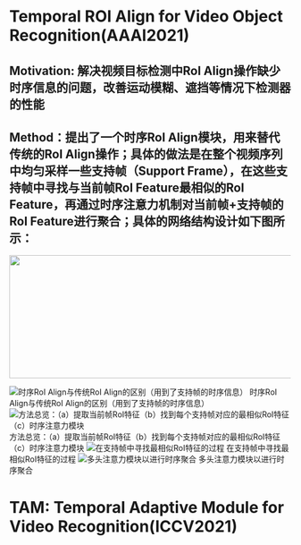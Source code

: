 # Temporal ROI Align for Video Object Recognition(AAAI2021)
## Motivation: 解决视频目标检测中RoI Align操作缺少时序信息的问题，改善运动模糊、遮挡等情况下检测器的性能
## Method：提出了一个时序RoI Align模块，用来替代传统的RoI Align操作；具体的做法是在整个视频序列中均匀采样一些支持帧（Support Frame），在这些支持帧中寻找与当前帧RoI Feature最相似的RoI Feature，再通过时序注意力机制对当前帧+支持帧的RoI Feature进行聚合；具体的网络结构设计如下图所示：

<img src="https://user-images.githubusercontent.com/43487243/133734447-c27447f6-d0c5-4044-9a62-e65477a38d4b.png" width = "550" height = "220" div align=center />

![时序RoI Align与传统RoI Align的区别（用到了支持帧的时序信息）](https://user-images.githubusercontent.com/43487243/133734447-c27447f6-d0c5-4044-9a62-e65477a38d4b.png)
时序RoI Align与传统RoI Align的区别（用到了支持帧的时序信息）
![方法总览：（a）提取当前帧RoI特征（b）找到每个支持帧对应的最相似RoI特征（c）时序注意力模块](https://user-images.githubusercontent.com/43487243/133734464-ada74a9a-a4b4-4676-957a-76f6128203fb.png)
方法总览：（a）提取当前帧RoI特征（b）找到每个支持帧对应的最相似RoI特征（c）时序注意力模块
![在支持帧中寻找最相似RoI特征的过程](https://user-images.githubusercontent.com/43487243/133734480-83e0a7dc-aedf-482f-a0db-2a0b8f6df363.png)
在支持帧中寻找最相似RoI特征的过程
![多头注意力模块以进行时序聚合](https://user-images.githubusercontent.com/43487243/133734491-1f1ee625-7aa3-4d4f-acfe-b8abcebd8deb.png)
多头注意力模块以进行时序聚合
# TAM: Temporal Adaptive Module for Video Recognition(ICCV2021)
